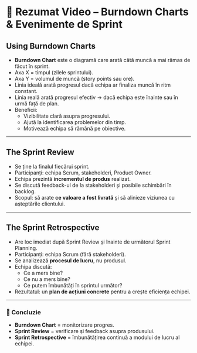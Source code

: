 # 📘 Rezumat Video – Burndown Charts & Evenimente de Sprint

## Using Burndown Charts
- **Burndown Chart** este o diagramă care arată câtă muncă a mai rămas de făcut în sprint.  
- Axa X = timpul (zilele sprintului).  
- Axa Y = volumul de muncă (story points sau ore).  
- Linia ideală arată progresul dacă echipa ar finaliza muncă în ritm constant.  
- Linia reală arată progresul efectiv → dacă echipa este înainte sau în urmă față de plan.  
- Beneficii:
  - Vizibilitate clară asupra progresului.  
  - Ajută la identificarea problemelor din timp.  
  - Motivează echipa să rămână pe obiective.  

---

## The Sprint Review
- Se ține la finalul fiecărui sprint.  
- Participanți: echipa Scrum, stakeholderi, Product Owner.  
- Echipa prezintă **incrementul de produs** realizat.  
- Se discută feedback-ul de la stakeholderi și posibile schimbări în backlog.  
- Scopul: să arate **ce valoare a fost livrată** și să alinieze viziunea cu așteptările clientului.  

---

## The Sprint Retrospective
- Are loc imediat după Sprint Review și înainte de următorul Sprint Planning.  
- Participanți: echipa Scrum (fără stakeholderi).  
- Se analizează **procesul de lucru**, nu produsul.  
- Echipa discută:
  - Ce a mers bine?  
  - Ce nu a mers bine?  
  - Ce putem îmbunătăți în sprintul următor?  
- Rezultatul: un **plan de acțiuni concrete** pentru a crește eficiența echipei.  

---

### 🎯 Concluzie
- **Burndown Chart** = monitorizare progres.  
- **Sprint Review** = verificare și feedback asupra produsului.  
- **Sprint Retrospective** = îmbunătățirea continuă a modului de lucru al echipei.  
